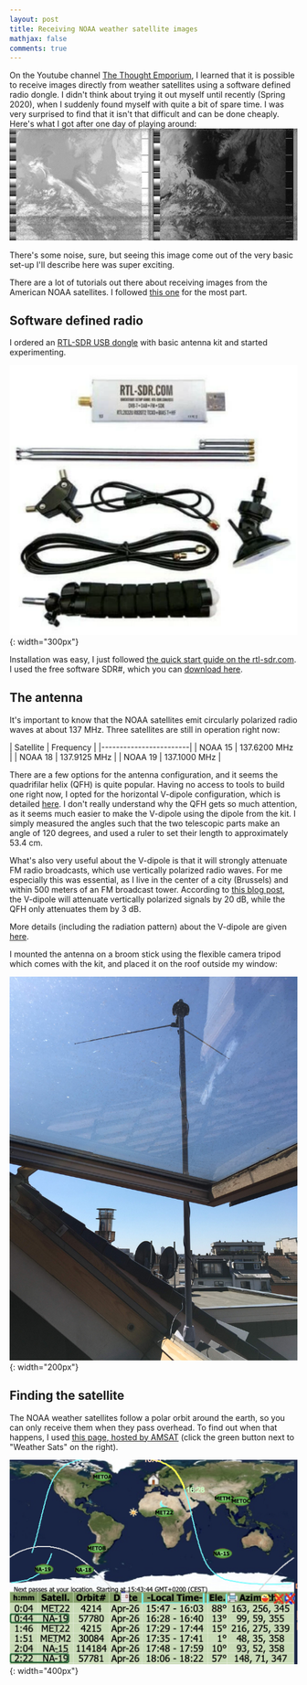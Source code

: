 ```yaml
---
layout: post
title: Receiving NOAA weather satellite images
mathjax: false
comments: true
---
```


On the Youtube channel [The Thought Emporium](https://www.youtube.com/watch?v=cjClTnZ4Xh4), I learned that it is possible to receive images directly from weather satellites using a software defined radio dongle. I didn't think about trying it out myself until recently (Spring 2020), when I suddenly found myself with quite a bit of spare time. I was very surprised to find that it isn't that difficult and can be done cheaply. Here's what I got after one day of playing around:
![NOAA-19 weather satellite image](/images/NOAA19.png)

There's some noise, sure, but seeing this image come out of the very basic set-up I'll describe here was super exciting.

There are a lot of tutorials out there about receiving images from the American NOAA satellites. I followed [this one](https://www.rtl-sdr.com/rtl-sdr-tutorial-receiving-noaa-weather-satellite-images/) for the most part.

## Software defined radio

I ordered an [RTL-SDR USB dongle](https://www.rtl-sdr.com/buy-rtl-sdr-dvb-t-dongles/) with basic antenna kit and started experimenting.

![RTL-SDR USB dongle](/images/rtlsdr_antennakit.png){: width="300px"}

Installation was easy, I just followed [the quick start guide on the rtl-sdr.com](https://www.rtl-sdr.com/rtl-sdr-quick-start-guide/). I used the free software SDR#, which you can [download here](https://airspy.com/download/).

## The antenna

It's important to know that the NOAA satellites emit circularly polarized radio waves at about 137 MHz. Three satellites are still in operation right now:

| Satellite | Frequency  |
|------------------------|
| NOAA 15 | 137.6200 MHz | 
| NOAA 18 | 137.9125 MHz | 
| NOAA 19 | 137.1000 MHz | 

There are a few options for the antenna configuration, and it seems the quadrifilar helix (QFH) is quite popular. Having no access to tools to build one right now, I opted for the horizontal V-dipole configuration, which is detailed [here](https://www.rtl-sdr.com/simple-noaameteor-weather-satellite-antenna-137-mhz-v-dipole/). I don't really understand why the QFH gets so much attention, as it seems much easier to make the V-dipole using the dipole from the kit. I simply measured the angles such that the two telescopic parts make an angle of 120 degrees, and used a ruler to set their length to approximately 53.4 cm. 

What's also very useful about the V-dipole is that it will strongly attenuate FM radio broadcasts, which use vertically polarized radio waves. For me especially this was essential, as I live in the center of a city (Brussels) and within 500 meters of an FM broadcast tower. According to [this blog post](https://www.rtl-sdr.com/simple-noaameteor-weather-satellite-antenna-137-mhz-v-dipole/), the V-dipole will attenuate vertically polarized signals by 20 dB, while the QFH only attenuates them by 3 dB.

More details (including the radiation pattern) about the V-dipole are given [here](https://www.qsl.net/kk4obi/Center-fed%20V-dipoles%20Lateral.html).

I mounted the antenna on a broom stick using the flexible camera tripod which comes with the kit, and placed it on the roof outside my window:

![V-dipole on broom stick](/images/NOAA_antenna.JPG){: width="200px"}

## Finding the satellite
 
The NOAA weather satellites follow a polar orbit around the earth, so you can only receive them when they pass overhead. To find out when that happens, I used [this page, hosted by AMSAT](http://amsat.org.ar/pass.htm#) (click the green button next to "Weather Sats" on the right).

![AMSAT satellite tracker website](/images/amsat.png){: width="400px"}

